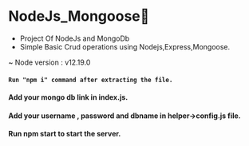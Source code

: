 # NodeJs_Mongoose:monocle_face:



* Project Of NodeJs and MongoDb
* Simple Basic Crud operations using Nodejs,Express,Mongoose.

~ Node version : v12.19.0 
#### ``` Run "npm i" command after extracting the file. ```
#### Add your mongo db link in index.js.
####  Add your username , password and dbname in helper->config.js file.
####  Run npm start to start the server.


